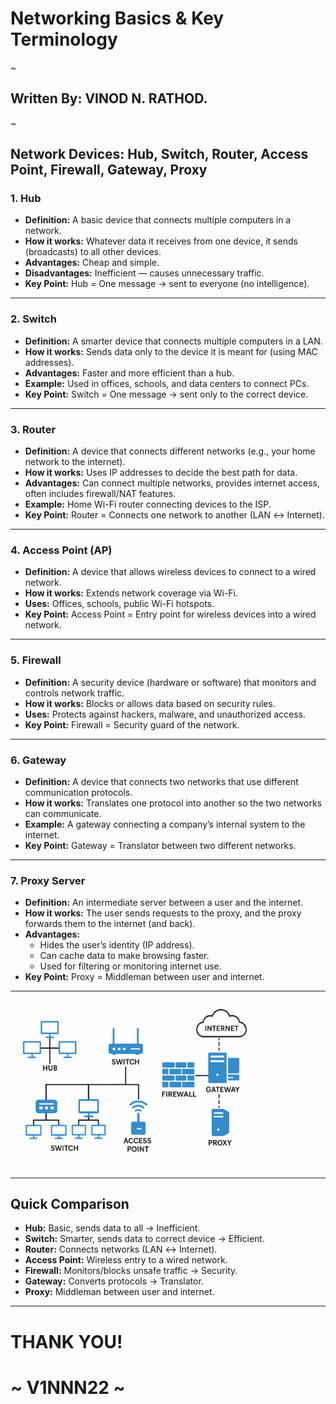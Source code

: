 # Networking Basics & Key Terminology
~
## Written By: VINOD N. RATHOD.
~

## Network Devices: Hub, Switch, Router, Access Point, Firewall, Gateway, Proxy  


### 1. Hub  
- **Definition:** A basic device that connects multiple computers in a network.  
- **How it works:** Whatever data it receives from one device, it sends (broadcasts) to all other devices.  
- **Advantages:** Cheap and simple.  
- **Disadvantages:** Inefficient — causes unnecessary traffic.  
- **Key Point:** Hub = One message → sent to everyone (no intelligence).  

---

### 2. Switch  
- **Definition:** A smarter device that connects multiple computers in a LAN.  
- **How it works:** Sends data only to the device it is meant for (using MAC addresses).  
- **Advantages:** Faster and more efficient than a hub.  
- **Example:** Used in offices, schools, and data centers to connect PCs.  
- **Key Point:** Switch = One message → sent only to the correct device.  

---

### 3. Router  
- **Definition:** A device that connects different networks (e.g., your home network to the internet).  
- **How it works:** Uses IP addresses to decide the best path for data.  
- **Advantages:** Can connect multiple networks, provides internet access, often includes firewall/NAT features.  
- **Example:** Home Wi-Fi router connecting devices to the ISP.  
- **Key Point:** Router = Connects one network to another (LAN ↔ Internet).  

---

### 4. Access Point (AP)  
- **Definition:** A device that allows wireless devices to connect to a wired network.  
- **How it works:** Extends network coverage via Wi-Fi.  
- **Uses:** Offices, schools, public Wi-Fi hotspots.  
- **Key Point:** Access Point = Entry point for wireless devices into a wired network.  

---

### 5. Firewall  
- **Definition:** A security device (hardware or software) that monitors and controls network traffic.  
- **How it works:** Blocks or allows data based on security rules.  
- **Uses:** Protects against hackers, malware, and unauthorized access.  
- **Key Point:** Firewall = Security guard of the network.  

---

### 6. Gateway  
- **Definition:** A device that connects two networks that use different communication protocols.  
- **How it works:** Translates one protocol into another so the two networks can communicate.  
- **Example:** A gateway connecting a company’s internal system to the internet.  
- **Key Point:** Gateway = Translator between two different networks.  

---

### 7. Proxy Server  
- **Definition:** An intermediate server between a user and the internet.  
- **How it works:** The user sends requests to the proxy, and the proxy forwards them to the internet (and back).  
- **Advantages:**  
  - Hides the user’s identity (IP address).  
  - Can cache data to make browsing faster.  
  - Used for filtering or monitoring internet use.  
- **Key Point:** Proxy = Middleman between user and internet.  

---

<img src="Assets/network.png" alt="Daigram" width="400"/>

---
## Quick Comparison  
- **Hub:** Basic, sends data to all → Inefficient.  
- **Switch:** Smarter, sends data to correct device → Efficient.  
- **Router:** Connects networks (LAN ↔ Internet).  
- **Access Point:** Wireless entry to a wired network.  
- **Firewall:** Monitors/blocks unsafe traffic → Security.  
- **Gateway:** Converts protocols → Translator.  
- **Proxy:** Middleman between user and internet.  

---
# THANK YOU!  
# ~ **V1NNN22** ~
